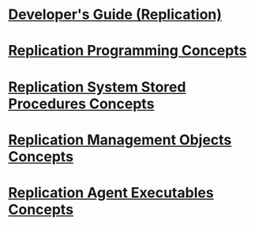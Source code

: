 # [Developer's Guide (Replication)](replication-developer-documentation.md)
# [Replication Programming Concepts](replication-programming-concepts.md)
# [Replication System Stored Procedures Concepts](replication-system-stored-procedures-concepts.md)
# [Replication Management Objects Concepts](replication-management-objects-concepts.md)
# [Replication Agent Executables Concepts](replication-agent-executables-concepts.md)
